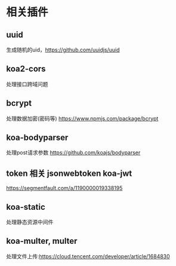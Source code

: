 # 相关插件

## uuid
生成随机的uid，https://github.com/uuidjs/uuid

## koa2-cors
处理接口跨域问题

## bcrypt
处理数据加密(密码等) https://www.npmjs.com/package/bcrypt

## koa-bodyparser
处理post请求参数 https://github.com/koajs/bodyparser

## token 相关 jsonwebtoken koa-jwt
https://segmentfault.com/a/1190000019338195

## koa-static 
处理静态资源中间件

## koa-multer, multer
处理文件上传:https://cloud.tencent.com/developer/article/1684830

